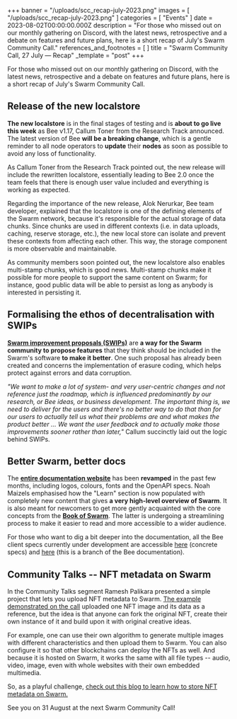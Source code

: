 +++
banner = "/uploads/scc_recap-july-2023.png"
images = [ "/uploads/scc_recap-july-2023.png" ]
categories = [ "Events" ]
date = 2023-08-02T00:00:00.000Z
description = "For those who missed out on our monthly gathering on Discord, with the latest news, retrospective and a debate on features and future plans, here is a short recap of July's Swarm Community Call."
references_and_footnotes = [ ]
title = "Swarm Community Call, 27 July — Recap"
_template = "post"
+++

For those who missed out on our monthly gathering on Discord, with the
latest news, retrospective and a debate on features and future plans,
here is a short recap of July's Swarm Community Call.

## Release of the new localstore

**The new localstore** is in the final stages of testing and is **about
to go live this week** as Bee v1.17, Callum Toner from the Research
Track announced. The latest version of Bee **will be a breaking
change**, which is a gentle reminder to all node operators to **update**
their **nodes** as soon as possible to avoid any loss of functionality.

As Callum Toner from the Research Track pointed out, the new release
will include the rewritten localstore, essentially leading to Bee 2.0
once the team feels that there is enough user value included and
everything is working as expected.

Regarding the importance of the new release, Alok Nerurkar, Bee team
developer, explained that the localstore is one of the defining elements
of the Swarm network, because it's responsible for the actual storage of
data chunks. Since chunks are used in different contexts (i.e. in data
uploads, caching, reserve storage, etc.), the new local store can
isolate and prevent these contexts from affecting each other. This way,
the storage component is more observable and maintainable.

As community members soon pointed out, the new localstore also enables
multi-stamp chunks, which is good news. Multi-stamp chunks make it
possible for more people to support the same content on Swarm; for
instance, good public data will be able to persist as long as anybody is
interested in persisting it.

## Formalising the ethos of decentralisation with SWIPs

[**Swarm improvement proposals
(SWIPs)**](https://www.ethswarm.org/contribute) are **a way
for the Swarm community to propose features** that they think should be
included in the Swarm's software **to make it better**. One such
proposal has already been created and concerns the implementation of
erasure coding, which helps protect against errors and data corruption.

_"We want to make a lot of system- and very user-centric changes and not
reference just the roadmap, which is influenced predominantly by our
research, or Bee ideas, or business development. The important thing is,
we need to deliver for the users and there\'s no better way to do that
than for our users to actually tell us what their problems are and what
makes the product better ... We want the user feedback and to actually
make those improvements sooner rather than later,"_ Callum succinctly
laid out the logic behind SWIPs.

## Better Swarm, better docs

The [**entire documentation
website**](https://docs.ethswarm.org/) has been
**revamped** in the past few months, including logos, colours, fonts and
the OpenAPI specs. Noah Maizels emphasised how the "Learn" section is
now populated with completely new content that gives **a very high-level
overview of Swarm**. It is also meant for newcomers to get more gently
acquainted with the core concepts from the [**Book of
Swarm**](https://www.ethswarm.org/The-Book-of-Swarm.pdf).
The latter is undergoing a streamlining process to make it easier to
read and more accessible to a wider audience.

For those who want to dig a bit deeper into the documentation, all the
Bee client specs currently under development are accessible
[here](https://github.com/ethersphere/specs) (concrete
specs) and
[here](https://github.com/ethersphere/bee-docs/tree/feat-protocols-spec-2)
(this is a branch of the Bee documentation).

## Community Talks -- NFT metadata on Swarm

In the Community Talks segment Ramesh Palikara presented a simple
project that lets you upload NFT metadata to Swarm. [The example
demonstrated on the
call](https://github.com/ethersphere/nft-example) uploaded
one NFT image and its data as a reference, but the idea is that anyone
can fork the original NFT, create their own instance of it and build
upon it with original creative ideas.

For example, one can use their own algorithm to generate multiple images
with different characteristics and then upload them to Swarm. You can
also configure it so that other blockchains can deploy the NFTs as well.
And because it is hosted on Swarm, it works the same with all file types
-- audio, video, image, even with whole websites with their own embedded
multimedia.

So, as a playful challenge, [check out this blog to learn how to store
NFT metadata on
Swarm.](https://blog.ethswarm.org/foundation/2023/how-to-create-an-nft-and-store-metadata-on-swarm/)

See you on 31 August at the next Swarm Community Call!
